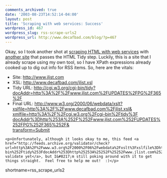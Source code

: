 ```yaml
---
comments_archived: true
date: '2003-08-23T14:52:14-04:00'
layout: post
title: 'Scraping with web services: Success'
wordpress_id: 467
wordpress_slug: rss-scrape-urls2
wordpress_url: http://www.decafbad.com/blog/?p=467
---
```

<p>Okay, so I took another shot at <a href="http://www.decafbad.com/blog/geek/rss_scrape_urls.html">scraping <span class="caps">HTML</span> with web services</a> with <a href="http://www.jlist.com">another site</a> that passes the <span class="caps">HTML </span>Tidy step.  Luckily, this is a site that I already scrape using my own tool, so I have XPath expressions already cooked up to dig out info for <span class="caps">RSS</span> items.  So, here are the vitals:</p>


<ul>
	<li>Site: <a href="http://www.jlist.com">http://www.jlist.com</a></li>
	<li><span class="caps">XSL</span>: <a href="http://www.decafbad.com/jlist.xsl">http://www.decafbad.com/jlist.xsl</a></li>
	<li>Tidy <span class="caps">URL</span>: <a href="http://cgi.w3.org/cgi-bin/tidy?docAddr=http%3A%2F%2Fwww.jlist.com%2FUPDATES%2FPG%2F365%2F">http://cgi.w3.org/cgi-bin/tidy?<br />docAddr=http%3A%2F%2Fwww.jlist.com%2FUPDATES%2FPG%2F365%2F</a></li>
	<li>Final <span class="caps">URL</span>: <a href="http://www.w3.org/2000/06/webdata/xslt?xslfile=http%3A%2F%2Fwww.decafbad.com%2Fjlist.xsl&#38;xmlfile=http%3A%2F%2Fcgi.w3.org%2Fcgi-bin%2Ftidy%3FdocAddr%3Dhttp%253A%252F%252Fwww.jlist.com%252FUPDATES%252FPG%252F365%252F&#38;transform=Submit">http://www.w3.org/2000/06/webdata/xslt?<br />xslfile=http%3A%2F%2Fwww.decafbad.com%2Fjlist.xsl&#38;<br />xmlfile=http%3A%2F%2Fcgi.w3.org%2Fcgi-bin%2Ftidy%3F<br />docAddr%3Dhttp%253A%252F%252Fwww.jlist.com%252FUPDATES%252FPG%252F365%252F&#38;<br />transform=Submit</a></li>
</ul>

	<p>Unfortunately, although it looks okay to me, this feed <a href="http://feeds.archive.org/validator/check?url=http%3A%2F%2Fwww.w3.org%2F2000%2F06%2Fwebdata%2Fxslt%3Fxslfile%3Dhttp%253A%252F%252Fwww.decafbad.com%252Fjlist.xsl%26xmlfile%3Dhttp%253A%252F%252Fcgi.w3.org%252Fcgi-bin%252Ftidy%253FdocAddr%253Dhttp%25253A%25252F%25252Fwww.jlist.com%25252FUPDATES%25252FPG%25252F365%25252F%26transform%3DSubmit">doesn&#8217;t validate yet</a>, but I&#8217;m still poking around with it to get things straight.  Feel free to help me out!  :)</p>
<!--more-->
shortname=rss_scrape_urls2
